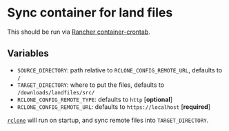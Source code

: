 # Sync container for land files

This should be run via [Rancher container-crontab](https://github.com/rancher/container-crontab).

## Variables

* `SOURCE_DIRECTORY`: path relative to `RCLONE_CONFIG_REMOTE_URL`, defaults to `/`
* `TARGET_DIRECTORY`: where to put the files, defaults to `/downloads/landfiles/src/`
* `RCLONE_CONFIG_REMOTE_TYPE`: defaults to `http` [**optional**]
* `RCLONE_CONFIG_REMOTE_URL`: defaults to `https://localhost` [**required**]

[`rclone`](https://rclone.org/http/#usage-without-a-config-file) will run on startup, and sync remote files into `TARGET_DIRECTORY`.
